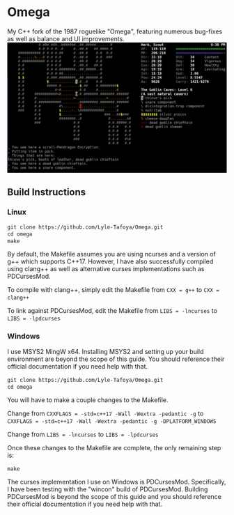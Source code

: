 # Omega

My C++ fork of the 1987 roguelike "Omega", featuring numerous bug-fixes as well as balance and UI improvements.
![Screenshot of Omega](Omega.png)

## Build Instructions

### Linux

```
git clone https://github.com/Lyle-Tafoya/Omega.git
cd omega
make
```

By default, the Makefile assumes you are using ncurses and a version of g++ which supports C++17. However, I have also successfully compiled using clang++ as well as alternative curses implementations such as PDCursesMod.

To compile with clang++, simply edit the Makefile from `CXX = g++` to `CXX = clang++`

To link against PDCursesMod, edit the Makefile from `LIBS = -lncurses` to `LIBS = -lpdcurses`

### Windows

I use MSYS2 MingW x64. Installing MSYS2 and setting up your build environment are beyond the scope of this guide. You should reference their official documentation if you need help with that.

```
git clone https://github.com/Lyle-Tafoya/Omega.git
cd omega
```

You will have to make a couple changes to the Makefile.

Change from `CXXFLAGS = -std=c++17 -Wall -Wextra -pedantic -g` to `CXXFLAGS = -std=c++17 -Wall -Wextra -pedantic -g -DPLATFORM_WINDOWS`

Change from `LIBS = -lncurses` to `LIBS = -lpdcurses`

Once these changes to the Makefile are complete, the only remaining step is:

```
make
```

The curses implementation I use on Windows is PDCursesMod. Specifically, I have been testing with the "wincon" build of PDCursesMod. Building PDCursesMod is beyond the scope of this guide and you should reference their official documentation if you need help with that.
